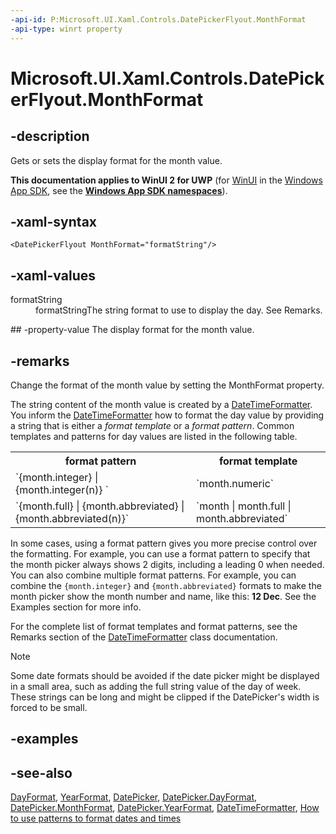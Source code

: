 ```yaml
---
-api-id: P:Microsoft.UI.Xaml.Controls.DatePickerFlyout.MonthFormat
-api-type: winrt property
---
```


<!-- Property syntax
public string MonthFormat { get;  set; }
-->

# Microsoft.UI.Xaml.Controls.DatePickerFlyout.MonthFormat

## -description
Gets or sets the display format for the month value.

**This documentation applies to WinUI 2 for UWP** (for [WinUI](/windows/apps/winui/winui3/) in the [Windows App SDK](/windows/apps/windows-app-sdk/), see the **[Windows App SDK namespaces](/windows/windows-app-sdk/api/winrt/)**).

## -xaml-syntax
```xaml
<DatePickerFlyout MonthFormat="formatString"/>
```


## -xaml-values
<dl><dt>formatString</dt><dd>formatStringThe string format to use to display the day. See Remarks.</dd>
</dl>
## -property-value
The display format for the month value.

## -remarks
Change the format of the month value by setting the MonthFormat property.

The string content of the month value is created by a [DateTimeFormatter](/uwp/api/windows.globalization.datetimeformatting.datetimeformatter). You inform the [DateTimeFormatter](/uwp/api/windows.globalization.datetimeformatting.datetimeformatter) how to format the day value by providing a string that is either a *format template* or a *format pattern*. Common templates and patterns for day values are listed in the following table.

<table>
   <tr><th>format pattern</th><th>format template</th></tr>
   <tr><td>`{month.integer} | {month.integer(n)} `</td><td>`month.numeric`</td></tr>
   <tr><td>`{month.full} | {month.abbreviated} | {month.abbreviated(n)}`</td><td>`month | month.full | month.abbreviated`</td></tr>
</table>

In some cases, using a format pattern gives you more precise control over the formatting. For example, you can use a format pattern to specify that the month picker always shows 2 digits, including a leading 0 when needed. You can also combine multiple format patterns. For example, you can combine the `{month.integer}` and `{month.abbreviated}` formats to make the month picker show the month number and name, like this: **12 Dec**. See the Examples section for more info.

For the complete list of format templates and format patterns, see the Remarks section of the [DateTimeFormatter](/uwp/api/windows.globalization.datetimeformatting.datetimeformatter) class documentation.

> [!NOTE]
> Some date formats should be avoided if the date picker might be displayed in a small area, such as adding the full string value of the day of week. These strings can be long and might be clipped if the DatePicker's width is forced to be small.

## -examples

## -see-also
[DayFormat](datepickerflyout_dayformat.md), [YearFormat](datepickerflyout_yearformat.md), [DatePicker](datepicker.md), [DatePicker.DayFormat](datepicker_dayformat.md), [DatePicker.MonthFormat](datepicker_monthformat.md), [DatePicker.YearFormat](datepicker_yearformat.md), [DateTimeFormatter](/uwp/api/windows.globalization.datetimeformatting.datetimeformatter), [How to use patterns to format dates and times](/previous-versions/windows/apps/jj673581(v=win.10))
